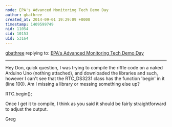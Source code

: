 ```yaml
---
node: EPA's Advanced Monitoring Tech Demo Day
author: gbathree
created_at: 2014-09-01 19:29:09 +0000
timestamp: 1409599749
nid: 11054
cid: 10153
uid: 53164
---
```




[gbathree](../profile/gbathree) replying to: [EPA's Advanced Monitoring Tech Demo Day](../notes/donblair/08-14-2014/epa-s-advanced-monitoring-tech-demo-day)

----
Hey Don, quick question, I was trying to compile the riffle code on a naked Arduino Uno (nothing attached), and downloaded the libraries and such, however I can't see that the RTC_DS3231 class has the function 'begin' in it (line 100).  Am I missing a library or messing something else up?

RTC.begin();

Once I get it to compile, I think as you said it should be fairly straightforward to adjust the output.

Greg
